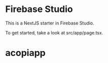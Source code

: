# Firebase Studio

This is a NextJS starter in Firebase Studio.

To get started, take a look at src/app/page.tsx.
# acopiapp
